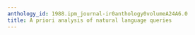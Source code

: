 ```yaml
---
anthology_id: 1988.ipm_journal-ir0anthology0volumeA24A6.0
title: A priori analysis of natural language queries
---
```

